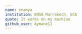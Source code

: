 ```yaml
---
name: enamya
institution: ENSA Marrakech, UCA
quote: It works on my machine
github_user: Aymane11
---
```

